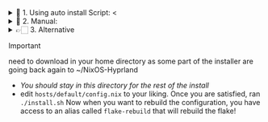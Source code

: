 
<details>
<summary>📜 1. Using auto install Script: <</summary>
<br>
<div id="autoinstall">
    
- This is the easiest and recommended way of starting out. 
- This script is NOT meant to allow you to change every option that you can in the flake.
- It won't help you install extra packages.
- It is simply here so you can get my configuration installed with as little chance of breakages.
- It is up to you to fiddle with to your heart's content!
- Simply copy this and run it:
```
nix-shell -p git vim curl pciutils
sh <(curl -L https://github.com/JaKooLit/NixOS-Hyprland/raw/main/auto-install.sh)
```
> [!NOTE]
> pciutils is necessary to detect if you have an Nvidia card. 
</details>

<details>
<summary>🦽 2. Manual: </summary>
<br>
<div id="manualinstall">

- Run this command to ensure git, curl, vim & pciutils are installed: Note: or nano if you prefer nano for editing
```
nix-shell -p git vim curl pciutils
```
- Clone this repo & CD into it:
```
git clone --depth 1 https://github.com/JaKooLit/NixOS-Hyprland.git ~/NixOS-Hyprland
cd ~/NixOS-Hyprland
```
- *You should stay in this directory for the rest of the install*
- Create the host directory for your machine(s)
```
cp -r hosts/default hosts/<your-desired-hostname>
```
- Edit as required the `config.nix` , `packages-fonts.nix` and/or `users.nix` in `hosts/<your-desired-hostname>/`
- then generate your hardware.nix with:
```
sudo nixos-generate-config --show-hardware-config > hosts/<your-desired-hostname>/hardware.nix
```
- Run this to enable flakes and install the flake replacing hostname with whatever you put as the hostname:
```
NIX_CONFIG="experimental-features = nix-command flakes" 
sudo nixos-rebuild switch --flake .#hostname
```

Once done, you can install the GTK Themes and Hyprland-Dots. Links are above

</div>
</details>

<details>
<summary>👉🏻 3. Alternative </summary>
    
- auto install by running `./install.sh` after cloning and CD into NixOS-Hyprland
> [!NOTE]
> install.sh is a stripped version of auto-install.sh as it will not re-download repo

- Run this command to ensure git, curl, vim & pciutils are installed: Note: or nano if you prefer nano for editing
```
nix-shell -p git curl pciutils
```

- Clone this repo into your home directory & CD into it:
```
git clone --depth 1 https://github.com/JaKooLit/NixOS-Hyprland.git ~/NixOS-Hyprland
cd ~/NixOS-Hyprland
```
</details>


> [!IMPORTANT]
> need to download in your home directory as some part of the installer are going back again to ~/NixOS-Hyprland

- *You should stay in this directory for the rest of the install*
- edit `hosts/default/config.nix` to your liking. Once you are satisfied, ran `./install.sh`
Now when you want to rebuild the configuration, you have access to an alias called `flake-rebuild` that will rebuild the flake!

</details>
